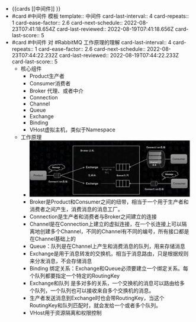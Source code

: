 - {{cards [[中间件]] }}
- #card #中间件 模板
  template:: 中间件
  card-last-interval:: 4
  card-repeats:: 1
  card-ease-factor:: 2.6
  card-next-schedule:: 2022-08-23T07:41:18.654Z
  card-last-reviewed:: 2022-08-19T07:41:18.656Z
  card-last-score:: 5
- #card #中间件 对 #RabbitMQ 工作原理的理解
  card-last-interval:: 4
  card-repeats:: 1
  card-ease-factor:: 2.6
  card-next-schedule:: 2022-08-23T07:44:22.232Z
  card-last-reviewed:: 2022-08-19T07:44:22.233Z
  card-last-score:: 5
	- 核心组件
		- Product生产者
		- Consumer消费者
		- Broker 代理、或者中介
		- Connection
		- Channel
		- Queue
		- Exchange
		- Binding
		- VHost虚拟主机，类似于Namespace
	- 工作原理
		- ![image.png](../assets/image_1660894079612_0.png)
		- Broker是Product和Consumer之间的纽带，相当于一个用于生产者和消费者之间产生，消费消息的消息工厂。
		- Connection是生产者和消费者与Broker之间建立的连接
		- Channel是在Connection上建立的虚拟连接，在一个长连接上可以隔离地创建多个Channel，不同的Channel有不同的编号，所有接口都是在Channel基础上的
		- Queue：队列是在Channel上产生和消费消息的队列，用来存储消息
		- Exchange是用于消息转发的交换机，相当于消息路由，只是根据规则来分发消息，不会存储消息
		- Binding 绑定关系：Exchange和Queue必须要建立一个绑定关系。每个队列都要指定一个特定的RoutingKey
		- Exchange和队列 是多对多的关系，一个交换机的消息可以路由给多个队列，一个队列也可以接收来自多个交换机的消息。
		- 生产者发送消息到Exchange时也会带RoutingKey，当这个RoutingKey和队列匹配时，就会发给一个或者多个队列。
		- VHost用于资源隔离和权限控制
